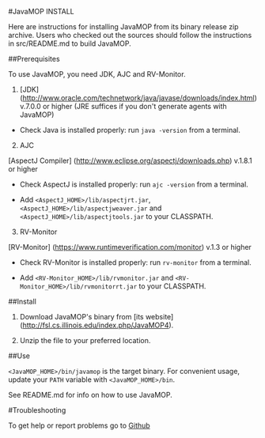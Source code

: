 #JavaMOP INSTALL

Here are instructions for installing JavaMOP from its binary release
zip archive. Users who checked out the sources should follow the
instructions in src/README.md to build JavaMOP.

##Prerequisites

To use JavaMOP, you need JDK, AJC and RV-Monitor.

1. [JDK]
(http://www.oracle.com/technetwork/java/javase/downloads/index.html)
v.7.0.0 or higher (JRE suffices if you don't generate agents with
JavaMOP)

 * Check Java is installed properly: run `java -version` from a
  terminal.

2. AJC

 [AspectJ Compiler] (http://www.eclipse.org/aspectj/downloads.php)
 v.1.8.1 or higher
 
 * Check AspectJ is installed properly: run `ajc -version` from a
   terminal.

 * Add `<AspectJ_HOME>/lib/aspectjrt.jar`,
   `<AspectJ_HOME>/lib/aspectjweaver.jar` and
   `<AspectJ_HOME>/lib/aspectjtools.jar` to your CLASSPATH.

3. RV-Monitor

 [RV-Monitor] (https://www.runtimeverification.com/monitor) v.1.3 or
 higher
 

 * Check RV-Monitor is installed properly: run `rv-monitor` from a
   terminal.

 * Add `<RV-Monitor_HOME>/lib/rvmonitor.jar` and
 `<RV-Monitor_HOME>/lib/rvmonitorrt.jar` to your CLASSPATH.

##Install

1. Download JavaMOP's binary from [its website]
(http://fsl.cs.illinois.edu/index.php/JavaMOP4).

2. Unzip the file to your preferred location.

##Use

`<JavaMOP_HOME>/bin/javamop` is the target binary. For convenient
usage, update your `PATH` variable with `<JavaMOP_HOME>/bin`.

See README.md for info on how to use JavaMOP.

#Troubleshooting

To get help or report problems go to
[Github](https://github.com/runtimeverification/javamop/issues)
